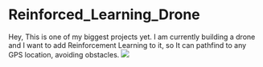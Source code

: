 # Reinforced_Learning_Drone
Hey, This is one of my biggest projects yet. I am currently building a drone and I want to add Reinforcement Learning to it, so It can pathfind to any GPS location, avoiding obstacles.
<img src="img.png">
